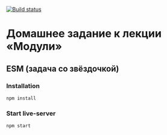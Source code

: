 [![Build status](https://ci.appveyor.com/api/projects/status/g39x3puf95vw1rp2/branch/master?svg=true)](https://ci.appveyor.com/project/homutovan/ajs-1-2-3-modules/branch/master)

# Домашнее задание к лекции «Модули»

## ESM (задача со звёздочкой)

### Installation

```
npm install
```

### Start live-server

```
npm start
```